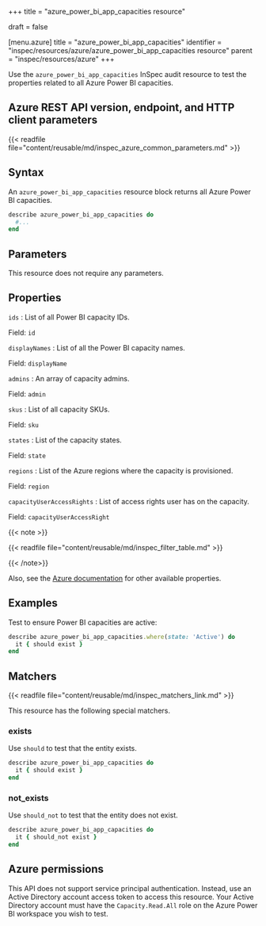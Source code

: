 +++
title = "azure_power_bi_app_capacities resource"

draft = false


[menu.azure]
title = "azure_power_bi_app_capacities"
identifier = "inspec/resources/azure/azure_power_bi_app_capacities resource"
parent = "inspec/resources/azure"
+++

Use the `azure_power_bi_app_capacities` InSpec audit resource to test the properties related to all Azure Power BI capacities.

## Azure REST API version, endpoint, and HTTP client parameters

{{< readfile file="content/reusable/md/inspec_azure_common_parameters.md" >}}

## Syntax

An `azure_power_bi_app_capacities` resource block returns all Azure Power BI capacities.

```ruby
describe azure_power_bi_app_capacities do
  #...
end
```

## Parameters

This resource does not require any parameters.

## Properties

`ids`
: List of all Power BI capacity IDs.

  Field: `id`

`displayNames`
: List of all the Power BI capacity names.

  Field: `displayName`

`admins`
: An array of capacity admins.

  Field: `admin`

`skus`
: List of all capacity SKUs.

  Field: `sku`

`states`
: List of the capacity states.

  Field: `state`

`regions`
: List of the Azure regions where the capacity is provisioned.

  Field: `region`

`capacityUserAccessRights`
: List of access rights user has on the capacity.

  Field: `capacityUserAccessRight`

{{< note >}}

{{< readfile file="content/reusable/md/inspec_filter_table.md" >}}

{{< /note>}}

Also, see the [Azure documentation](https://docs.microsoft.com/en-us/rest/api/power-bi/capacities/get-capacities) for other available properties.

## Examples

Test to ensure Power BI capacities are active:

```ruby
describe azure_power_bi_app_capacities.where(state: 'Active') do
  it { should exist }
end
```

## Matchers

{{< readfile file="content/reusable/md/inspec_matchers_link.md" >}}

This resource has the following special matchers.

### exists

Use `should` to test that the entity exists.

```ruby
describe azure_power_bi_app_capacities do
  it { should exist }
end
```

### not_exists

Use `should_not` to test that the entity does not exist.

```ruby
describe azure_power_bi_app_capacities do
  it { should_not exist }
end
```

## Azure permissions

This API does not support service principal authentication. Instead, use an Active Directory account access token to access this resource.
Your Active Directory account must have the `Capacity.Read.All` role on the Azure Power BI workspace you wish to test.
